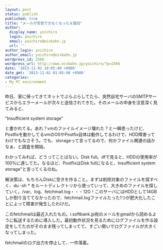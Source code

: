 ```yaml
---
layout: post
status: publish
published: true
title: "メールが受信できなくなった＆復旧"
author:
  display_name: yoichiro
  login: yoichiro
  email: yoichiro@eisbahn.jp
  url: ''
author_login: yoichiro
author_email: yoichiro@eisbahn.jp
wordpress_id: 2566
wordpress_url: http://www.eisbahn.jp/yoichiro/?p=2566
date: '2013-11-02 10:05:40 +0900'
date_gmt: '2013-11-02 01:05:40 +0900'
categories:
- My PC environment
---
```


昨日、家に帰ってきてネットでぶらぶらしてたら、突然自宅サーバのSMTPサービスからエラーメールが次々と送信されてきた。そのメールの中身を注意深く見てみると、

"Insufficient system storage"

と書かれてる。あれ？vmのファイルイメージ壊れた？と一瞬思ったけど、Postfixを動かしてるvmのOSやPostfix自体は動作してるわけで、HDD障害ってわけでもなさそう。でも、storageって言ってるので、何かファイル関連の話かなぁ、と調査を開始。

わかってみれば、どうってことはない。Disk full。dfで見ると、HDDの使用率が100%に達してた。なるほど、PostfixはDisk fullになると、Insufficient system storage"と言ってくるのね。

解決策は、もちろんDiskに空きを作ること。まずは削除対象のファイルを探すべく、du -sh * をルートディレクトリから使っていって、大きめのファイルを探していく。/var、log、fetchmail.log・・・12G！このサーバにはHDDとして14GBしか割り当ててなかったので、fetchmail.logファイルたった1つが肥大化したことによって障害が発生したわけだ。

このfetchmailは最近入れたもの。i.softbank.jp宛のメールをgmailから読めるように転送するために導入した。最初動作状況を見るためにログファイルを作る設定をしてたのがそのまま残ってしまってて、すごい勢いでログファイルが大きくなってしまった。

fetchmailのログ出力を停止して、一件落着。
